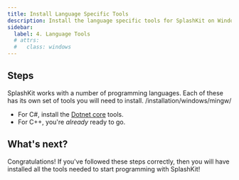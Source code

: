 ```yaml
---
title: Install Language Specific Tools
description: Install the language specific tools for SplashKit on Windows (WSL).
sidebar:
  label: 4. Language Tools
  # attrs:
  #   class: windows
---
```


## Steps

SplashKit works with a number of programming languages. Each of these has its own set of tools you will need to install.
/installation/windows/mingw/

- For C#, install the [Dotnet core](/installation/windows-wsl/languages/dotnet/) tools.
- For C++, you're _already_ ready to go.

## What's next?

Congratulations! If you've followed these steps correctly, then you will have installed all the tools needed to start programming with SplashKit!
